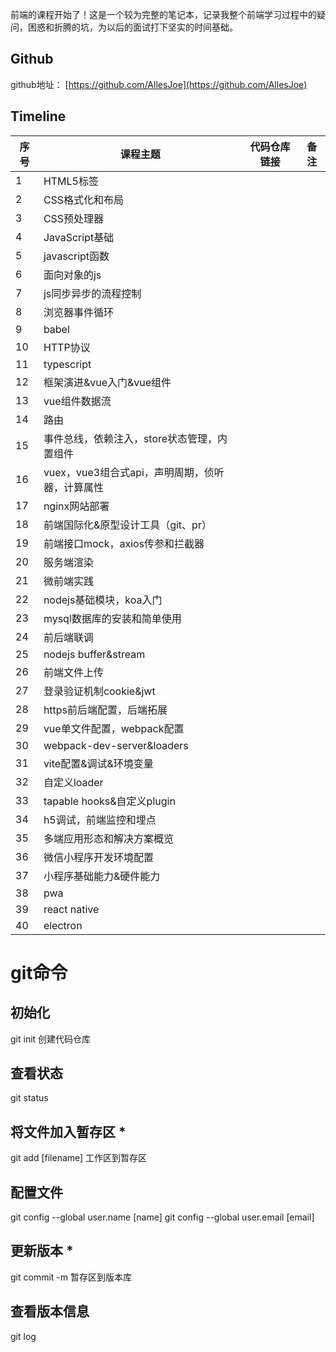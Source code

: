 前端的课程开始了！这是一个较为完整的笔记本，记录我整个前端学习过程中的疑问，困惑和折腾的坑，为以后的面试打下坚实的时间基础。

## Github

github地址： [https://github.com/AllesJoe](https://github.com/AllesJoe)

## Timeline

| 序号 | 课程主题 | 代码仓库链接 | 备注 |
| --- | --- | --- | --- |
| 1 | HTML5标签 |  |  |
| 2 | CSS格式化和布局 |  |  |
| 3 | CSS预处理器 |  |  |
| 4 | JavaScript基础 |  |  |
| 5 | javascript函数 |  |  |
| 6 | 面向对象的js |  |  |
| 7 | js同步异步的流程控制 |  |  |
| 8 | 浏览器事件循环 |  |  |
| 9 | babel |  |  |
| 10 | HTTP协议 |  |  |
| 11 | typescript |  |  |
| 12 | 框架演进&vue入门&vue组件 |  |  |
| 13 | vue组件数据流 |  |  |
| 14 | 路由 |  |  |
| 15 | 事件总线，依赖注入，store状态管理，内置组件 |  |  |
| 16 | vuex，vue3组合式api，声明周期，侦听器，计算属性 |  |  |
| 17 | nginx网站部署 |  |  |
| 18 | 前端国际化&原型设计工具（git、pr） |  |  |
| 19 | 前端接口mock，axios传参和拦截器 |  |  |
| 20 | 服务端渲染 |  |  |
| 21 | 微前端实践 |  |  |
| 22 | nodejs基础模块，koa入门 |  |  |
| 23 | mysql数据库的安装和简单使用 |  |  |
| 24 | 前后端联调 |  |  |
| 25 | nodejs buffer&stream |  |  |
| 26 | 前端文件上传 |  |  |
| 27 | 登录验证机制cookie&jwt |  |  |
| 28 | https前后端配置，后端拓展 |  |  |
| 29 | vue单文件配置，webpack配置 |  |  |
| 30 | webpack-dev-server&loaders |  |  |
| 31 | vite配置&调试&环境变量 |  |  |
| 32 | 自定义loader |  |  |
| 33 | tapable hooks&自定义plugin |  |  |
| 34 | h5调试，前端监控和埋点 |  |  |
| 35 | 多端应用形态和解决方案概览 |  |  |
| 36 | 微信小程序开发环境配置 |  |  |
| 37 | 小程序基础能力&硬件能力 |  |  |
| 38 | pwa |  |  |
| 39 | react native |  |  |
| 40 | electron |  |  |


# git命令
## 初始化
git init
创建代码仓库
## 查看状态
git status
## 将文件加入暂存区 *
git add [filename]
工作区到暂存区
## 配置文件
git config --global user.name [name]
git config --global user.email [email]
## 更新版本 *
git commit -m
暂存区到版本库
## 查看版本信息
git log
